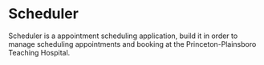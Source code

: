 # Scheduler

Scheduler is a appointment scheduling application, build it in order to manage scheduling appointments and booking at the Princeton-Plainsboro Teaching Hospital.
